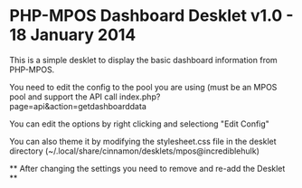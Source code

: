 PHP-MPOS Dashboard Desklet v1.0 - 18 January 2014
=================

This is a simple desklet to display the basic dashboard information from PHP-MPOS.

You need to edit the config to the pool you are using (must be an MPOS pool and support the API call index.php?page=api&action=getdashboarddata

You can edit the options by right clicking and selectiong "Edit Config"

You can also theme it by modifying the stylesheet.css file in the desklet directory (~/.local/share/cinnamon/desklets/mpos@incrediblehulk)

** After changing the settings you need to remove and re-add the Desklet **
